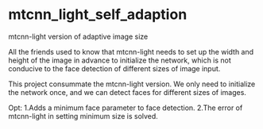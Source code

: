 # mtcnn_light_self_adaption
mtcnn-light version of adaptive image size

All the friends used to know that mtcnn-light needs to set up the width and height of the image in advance to initialize the network, which is not conducive to the face detection of different sizes of image input.

This project consummate the mtcnn-light version. We only need to initialize the network once, and we can detect faces for different sizes of images.

Opt: 1.Adds a minimum face parameter to face detection.
     2.The error of mtcnn-light in setting minimum size is solved.
